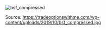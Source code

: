 ![bsf_compressed](https://user-images.githubusercontent.com/66035537/201233085-6d2501c2-919e-422b-8e76-9a1068f13d3c.jpg)

Source: https://tradeoptionswithme.com/wp-content/uploads/2019/10/bsf_compressed.jpg
